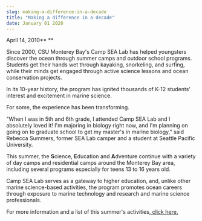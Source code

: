 ```yaml
---
slug: making-a-difference-in-a-decade
title: "Making a difference in a decade"
date: January 01 2020
---
```


<p>April 14, 2010**  **
</p><p>Since 2000, CSU Monterey Bay's Camp SEA Lab has helped youngsters discover the ocean through summer camps and outdoor school programs. Students get their hands wet through kayaking, snorkeling, and surfing, while their minds get engaged through active science lessons and ocean conservation projects. 
</p><p>In its 10-year history, the program has ignited thousands of K-12 students' interest and excitement in marine science. 
</p><p>For some, the experience has been transforming.
</p><p>"When I was in 5th and 6th grade, I attended Camp SEA Lab and I absolutely loved it! I'm majoring in biology right now, and I'm planning on going on to graduate school to get my master's in marine biology," said Rebecca Summers, former SEA Lab camper and a student at Seattle Pacific University.
</p><p>This summer, the <strong>S</strong>cience, <strong>E</strong>ducation and <strong>A</strong>dventure continue with a variety of day camps and residential camps around the Monterey Bay area, including several programs especially for teens 13 to 16 years old.
</p><p>Camp SEA Lab serves as a gateway to higher education, and, unlike other marine science-based activities, the program promotes ocean careers through exposure to marine technology and research and marine science professionals. 
</p><p>For more information and a list of this summer's activities,<a href="http://www.campsealab.org"> click here.</a>
</p><p> 
</p><p> 
</p>
